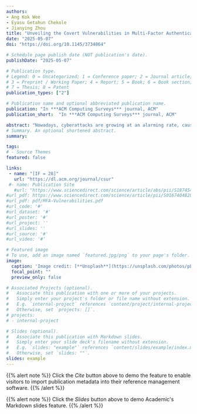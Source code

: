```yaml
---
authors:
- Ang Kok Wee
- Eyasu Getahun Chekole
- Jianying Zhou
title: "Unveiling the Covert Vulnerabilities in Multi-Factor Authentication Protocols: A Systematic Review and Security Analysis"
date: "2025-05-07"
doi: "https://doi.org/10.1145/3734864"

# Schedule page publish date (NOT publication's date).
publishDate: "2025-05-07"

# Publication type.
# Legend: 0 = Uncategorized; 1 = Conference paper; 2 = Journal article;
# 3 = Preprint / Working Paper; 4 = Report; 5 = Book; 6 = Book section;
# 7 = Thesis; 8 = Patent
publication_types: ["2"]

# Publication name and optional abbreviated publication name.
publication: "In ***ACM Computing Surveys*** journal, ACM"
publication_short:  "In ***ACM Computing Surveys*** journal, ACM"

abstract: "Nowadays, cyberattacks are growing at an alarming rate, causing widespread havoc to the digital community. In particular, authentication attacks have become a dominant attack vector, allowing intruders to impersonate legitimate users and maliciously access resources. Traditional single-factor authentication (SFA) protocols, which rely on such as a single authentication factor, such as passwords, PINs, pre-shared keys, and biometric identifiers, among others, are often insufficient to address the growing sophistication of modern cyberattacks. They are often bypassed by side-channel or other attack techniques, rendering them inadequate to meet current authentication requirements. To address these shortcomings, multi-factor authentication (MFA) protocols have been widely adopted in recent years, raising the security bar against impostors and restricting unauthorized accesses. MFA enhances security by incorporating multiple authentication factors, such as knowledge-based (e.g., passwords), possession-based (e.g., tokens), and inherent-based factors (e.g., biometrics), among others. However, while MFA is generally considered more secure than SFA, it is not foolproof. Because, critical vulnerabilities may still arise due to design or implementation flaws in MFA protocols. These vulnerabilities are often overlooked by designers or users and remain undetected until exploited by attackers, potentially resulting in catastrophic consequences. Unfortunately, existing works failed to adequately analyze and identify most of such critical security flaws in MFA protocols. In this work, we systematically analyze the intricate design and construction of MFA protocols to uncover potential design-level security flaws. To this end, we first define eight security evaluation criteria that are essential to critically evaluate and identify design-level security flaws of MFA protocols. These criteria are primarily derived from existing and newly introduced MFA security requirements. We then review a range of MFA protocols across various domains, including client-server systems, cloud computing, finance, healthcare, internet of things (IoT), wireless sensor networks (WSN), smart cities, and other industrial applications. Using our established evaluation criteria, we perform a systematic security analysis and evaluation of these protocols, particularly focusing on their design and construction. Ultimately, our investigation uncovers several security flaws in most of the MFA protocols evaluated. Due to space limitations, we select ten of the vulnerable MFA protocols for deeper security analysis and provide a detailed discussion of the respective flaws identified. Additionally, we devise relevant mitigation strategies to address each of the security flaws identified. Furthermore, we consolidate the runtime performance information of these MFA protocols, as it is directly related to their design, highlighting the trade-off between security and efficiency. our findings provide valuable insights to cybersecurity researchers and practitioners, helping them address a wide range of security flaws in the design of MFA protocols. Moreover, this investigation underscores the need for improved design and implementation practices to ensure that MFA protocols remain effective to enhance system security."
# Summary. An optional shortened abstract.
summary: 

tags:
# - Source Themes
featured: false

links:
 - name: "[IF = 28]"
   url: "https://dl.acm.org/journal/csur"
 #- name: Publication Site
   #url: "https://www.sciencedirect.com/science/article/abs/pii/S1874548221000238"
#url_pdf: https://www.sciencedirect.com/science/article/pii/S0167404820301061
#url_pdf: pdf/MFA-Vulnerabilities.pdf
#url_code: '#'
#url_dataset: '#'
#url_poster: '#'
#url_project: ''
#url_slides: ''
#url_source: '#'
#url_video: '#'

# Featured image
# To use, add an image named `featured.jpg/png` to your page's folder. 
image:
  caption: 'Image credit: [**Unsplash**](https://unsplash.com/photos/pLCdAaMFLTE)'
  focal_point: ""
  preview_only: false

# Associated Projects (optional).
#   Associate this publication with one or more of your projects.
#   Simply enter your project's folder or file name without extension.
#   E.g. `internal-project` references `content/project/internal-project/index.md`.
#   Otherwise, set `projects: []`.
# projects:
# - internal-project

# Slides (optional).
#   Associate this publication with Markdown slides.
#   Simply enter your slide deck's filename without extension.
#   E.g. `slides: "example"` references `content/slides/example/index.md`.
#   Otherwise, set `slides: ""`.
slides: example
---
```


{{% alert note %}}
Click the *Cite* button above to demo the feature to enable visitors to import publication metadata into their reference management software.
{{% /alert %}}

{{% alert note %}}
Click the *Slides* button above to demo Academic's Markdown slides feature.
{{% /alert %}}
